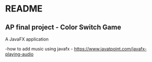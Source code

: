 # README
## AP final project - Color Switch Game

A JavaFX application

-how to add music using javafx -   https://www.javatpoint.com/javafx-playing-audio

